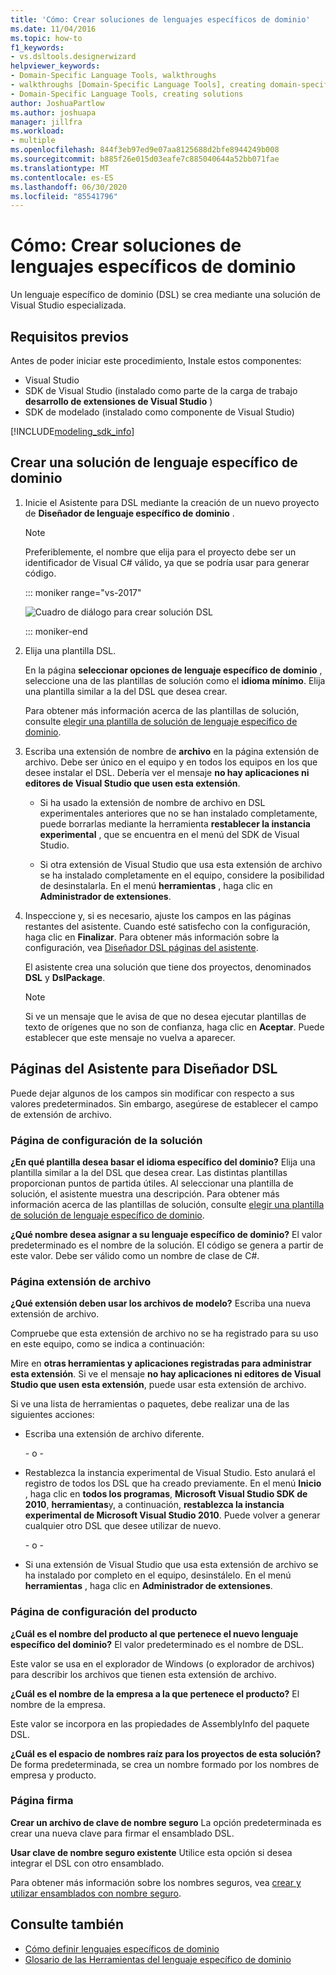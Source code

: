 ```yaml
---
title: 'Cómo: Crear soluciones de lenguajes específicos de dominio'
ms.date: 11/04/2016
ms.topic: how-to
f1_keywords:
- vs.dsltools.designerwizard
helpviewer_keywords:
- Domain-Specific Language Tools, walkthroughs
- walkthroughs [Domain-Specific Language Tools], creating domain-specific language
- Domain-Specific Language Tools, creating solutions
author: JoshuaPartlow
ms.author: joshuapa
manager: jillfra
ms.workload:
- multiple
ms.openlocfilehash: 844f3eb97ed9e07aa8125688d2bfe8944249b008
ms.sourcegitcommit: b885f26e015d03eafe7c885040644a52bb071fae
ms.translationtype: MT
ms.contentlocale: es-ES
ms.lasthandoff: 06/30/2020
ms.locfileid: "85541796"
---
```

# <a name="how-to-create-a-domain-specific-language-solution"></a>Cómo: Crear soluciones de lenguajes específicos de dominio
Un lenguaje específico de dominio (DSL) se crea mediante una solución de Visual Studio especializada.

## <a name="prerequisites"></a>Requisitos previos

Antes de poder iniciar este procedimiento, Instale estos componentes:

- Visual Studio
- SDK de Visual Studio (instalado como parte de la carga de trabajo **desarrollo de extensiones de Visual Studio** )
- SDK de modelado (instalado como componente de Visual Studio)

[!INCLUDE[modeling_sdk_info](includes/modeling_sdk_info.md)]

## <a name="creating-a-domain-specific-language-solution"></a>Crear una solución de lenguaje específico de dominio

1. Inicie el Asistente para DSL mediante la creación de un nuevo proyecto de **Diseñador de lenguaje específico de dominio** .

   > [!NOTE]
   > Preferiblemente, el nombre que elija para el proyecto debe ser un identificador de Visual C# válido, ya que se podría usar para generar código.

   ::: moniker range="vs-2017"

   ![Cuadro de diálogo para crear solución DSL](../modeling/media/create_dsldialog.png)

   ::: moniker-end

2. Elija una plantilla DSL.

    En la página **seleccionar opciones de lenguaje específico de dominio** , seleccione una de las plantillas de solución como el **idioma mínimo**. Elija una plantilla similar a la del DSL que desea crear.

    Para obtener más información acerca de las plantillas de solución, consulte [elegir una plantilla de solución de lenguaje específico de dominio](../modeling/choosing-a-domain-specific-language-solution-template.md).

3. Escriba una extensión de nombre de **archivo** en la página extensión de archivo. Debe ser único en el equipo y en todos los equipos en los que desee instalar el DSL. Debería ver el mensaje **no hay aplicaciones ni editores de Visual Studio que usen esta extensión**.

   - Si ha usado la extensión de nombre de archivo en DSL experimentales anteriores que no se han instalado completamente, puede borrarlas mediante la herramienta **restablecer la instancia experimental** , que se encuentra en el menú del SDK de Visual Studio.

   - Si otra extensión de Visual Studio que usa esta extensión de archivo se ha instalado completamente en el equipo, considere la posibilidad de desinstalarla. En el menú **herramientas** , haga clic en **Administrador de extensiones**.

4. Inspeccione y, si es necesario, ajuste los campos en las páginas restantes del asistente. Cuando esté satisfecho con la configuración, haga clic en **Finalizar**. Para obtener más información sobre la configuración, vea [Diseñador DSL páginas del asistente](#settings).

    El asistente crea una solución que tiene dos proyectos, denominados **DSL** y **DslPackage**.

   > [!NOTE]
   > Si ve un mensaje que le avisa de que no desea ejecutar plantillas de texto de orígenes que no son de confianza, haga clic en **Aceptar**. Puede establecer que este mensaje no vuelva a aparecer.

## <a name="the-dsl-designer-wizard-pages"></a><a name="settings"></a>Páginas del Asistente para Diseñador DSL
 Puede dejar algunos de los campos sin modificar con respecto a sus valores predeterminados. Sin embargo, asegúrese de establecer el campo de extensión de archivo.

### <a name="solution-settings-page"></a>Página de configuración de la solución
 **¿En qué plantilla desea basar el idioma específico del dominio?**
Elija una plantilla similar a la del DSL que desea crear. Las distintas plantillas proporcionan puntos de partida útiles. Al seleccionar una plantilla de solución, el asistente muestra una descripción. Para obtener más información acerca de las plantillas de solución, consulte [elegir una plantilla de solución de lenguaje específico de dominio](../modeling/choosing-a-domain-specific-language-solution-template.md).

 **¿Qué nombre desea asignar a su lenguaje específico de dominio?**
El valor predeterminado es el nombre de la solución. El código se genera a partir de este valor. Debe ser válido como un nombre de clase de C#.

### <a name="file-extension-page"></a>Página extensión de archivo
 **¿Qué extensión deben usar los archivos de modelo?**
Escriba una nueva extensión de archivo.

 Compruebe que esta extensión de archivo no se ha registrado para su uso en este equipo, como se indica a continuación:

 Mire en **otras herramientas y aplicaciones registradas para administrar esta extensión**. Si ve el mensaje **no hay aplicaciones ni editores de Visual Studio que usen esta extensión**, puede usar esta extensión de archivo.

 Si ve una lista de herramientas o paquetes, debe realizar una de las siguientes acciones:

- Escriba una extensión de archivo diferente.

     \- o -

- Restablezca la instancia experimental de Visual Studio. Esto anulará el registro de todos los DSL que ha creado previamente. En el menú **Inicio** , haga clic en **todos los programas**, **Microsoft Visual Studio SDK de 2010**, **herramientas**y, a continuación, **restablezca la instancia experimental de Microsoft Visual Studio 2010**. Puede volver a generar cualquier otro DSL que desee utilizar de nuevo.

     \- o -

- Si una extensión de Visual Studio que usa esta extensión de archivo se ha instalado por completo en el equipo, desinstálelo. En el menú **herramientas** , haga clic en **Administrador de extensiones**.

### <a name="product-settings-page"></a>Página de configuración del producto
 **¿Cuál es el nombre del producto al que pertenece el nuevo lenguaje específico del dominio?**
El valor predeterminado es el nombre de DSL.

 Este valor se usa en el explorador de Windows (o explorador de archivos) para describir los archivos que tienen esta extensión de archivo.

 **¿Cuál es el nombre de la empresa a la que pertenece el producto?**
El nombre de la empresa.

 Este valor se incorpora en las propiedades de AssemblyInfo del paquete DSL.

 **¿Cuál es el espacio de nombres raíz para los proyectos de esta solución?**
De forma predeterminada, se crea un nombre formado por los nombres de empresa y producto.

### <a name="signing-page"></a>Página firma
 **Crear un archivo de clave de nombre seguro** La opción predeterminada es crear una nueva clave para firmar el ensamblado DSL.

 **Usar clave de nombre seguro existente** Utilice esta opción si desea integrar el DSL con otro ensamblado.

 Para obtener más información sobre los nombres seguros, vea [crear y utilizar ensamblados con nombre seguro](/dotnet/standard/assembly/create-use-strong-named).

## <a name="see-also"></a>Consulte también

- [Cómo definir lenguajes específicos de dominio](../modeling/how-to-define-a-domain-specific-language.md)
- [Glosario de las Herramientas del lenguaje específico de dominio](https://msdn.microsoft.com/ca5e84cb-a315-465c-be24-76aa3df276aa)
